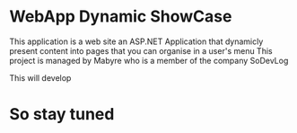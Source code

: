 # WebApp Dynamic ShowCase
This application is a web site an ASP.NET Application that dynamicly present content into pages that you can organise in a user's menu
This project is managed by Mabyre who is a member of the company SoDevLog

This will develop
# So stay tuned

